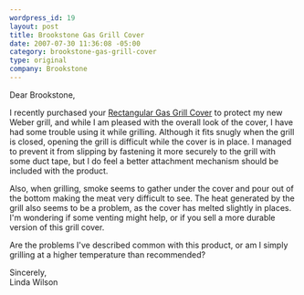 ```yaml
--- 
wordpress_id: 19
layout: post
title: Brookstone Gas Grill Cover
date: 2007-07-30 11:36:08 -05:00
category: brookstone-gas-grill-cover
type: original
company: Brookstone
---
```

Dear Brookstone,

I recently purchased your <a href="http://www.brookstone.com/store/product.asp?product_code=356931&wid=18&cid=1803&sid=180303&search_type=subcategory&prodtemp=t1">Rectangular Gas Grill Cover</a> to protect my new Weber grill, and while I am pleased with the overall look of the cover, I have had some trouble using it while grilling.  Although it fits snugly when the grill is closed, opening the grill is difficult while the cover is in place.  I managed to prevent it from slipping by fastening it more securely to the grill with some duct tape, but I do feel a better attachment mechanism should be included with the product.

Also, when grilling, smoke seems to gather under the cover and pour out of the bottom making the meat very difficult to see.  The heat generated by the grill also seems to be a problem, as the cover has melted slightly in places.  I'm wondering if some venting might help, or if you sell a more durable version of this grill cover. 

Are the problems I've described common with this product, or am I simply grilling at a higher temperature than recommended?

Sincerely,  
Linda Wilson
